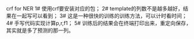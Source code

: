 crf for NER
1# 使用crf要安装对应的包；
2# template的列数不是越多越好，结果在一起写可以看到；
3# 这是一种很快的训练的训练方法，可以计时看时间；
4# 手写代码实现计算p,r,f1；
5# 训练后的结果会在终端打印出来，重定向保存，其实就是多了预测的那一列。
